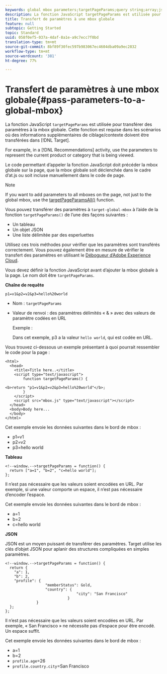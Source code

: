 ```yaml
---
keywords: global mbox parameters;targetPageParams;query string;array;json;dtm;dynamic tag management
description: La fonction JavaScript targetPageParams est utilisée pour transférer des paramètres à la mbox globale. Cette fonction est requise dans les scénarios où des informations supplémentaires de ciblage/contexte doivent être transférées dans Target.
title: Transfert de paramètres à une mbox globale
feature: null
subtopic: Getting Started
topic: Standard
uuid: 058f0ef5-037a-4daf-8a1e-a9c7ecc7f0bd
translation-type: tm+mt
source-git-commit: 8bf89f30fec597b983067ec4604dba09a9ec2832
workflow-type: tm+mt
source-wordcount: '381'
ht-degree: 77%

---
```



# Transfert de paramètres à une mbox globale{#pass-parameters-to-a-global-mbox}

La fonction JavaScript `targetPageParams` est utilisée pour transférer des paramètres à la mbox globale. Cette fonction est requise dans les scénarios où des informations supplémentaires de ciblage/contexte doivent être transférées dans [!DNL Target].

For example, in a [!DNL Recommendations] activity, use the parameters to represent the current product or category that is being viewed.

Le code permettant d’appeler la fonction JavaScript doit précéder la mbox globale sur la page, que la mbox globale soit déclenchée dans le cadre d’at.js ou soit incluse manuellement dans le code de page.

>[!NOTE]
>
>If you want to add parameters to all mboxes on the page, not just to the global mbox, use the [targetPageParamsAll()](/help/c-implementing-target/c-implementing-target-for-client-side-web/targetpageparamsall.md) function.

Vous pouvez transférer des paramètres à `target-global-mbox` à l’aide de la fonction `targetPageParams()` de l’une des façons suivantes :

* Un tableau
* Un objet JSON
* Une liste délimitée par des esperluettes

Utilisez ces trois méthodes pour vérifier que les paramètres sont transférés correctement. Vous pouvez également être en mesure de vérifier le transfert des paramètres en utilisant le [Débogueur d’Adobe Experience Cloud](https://docs.adobe.com/content/help/en/debugger/using/experience-cloud-debugger.html).

Vous devez définir la fonction JavaScript avant d’ajouter la mbox globale à la page. Le nom doit être `targetPageParams`.

**Chaîne de requête**

```
p1=v1&p2=v2&p3=hello%20world
```

* Nom : `targetPageParams`
* Valeur de renvoi : des paramètres délimités « &amp; » avec des valeurs de paramètre codées en URL

   Exemple :

   Dans cet exemple, p3 a la valeur `hello world`, qui est codée en URL.

Vous trouvez ci-dessous un exemple présentant à quoi pourrait ressembler le code pour la page :

```
<html> 
  <head> 
    <title>Title here..</title> 
    <script type="text/javascript"> 
        function targetPageParams() { 
           
<b>return "p1=v1&p2=v2&p3=hello%20world"</b>; 
        } 
    </script> 
    <script src="mbox.js" type="text/javascript"></script> 
  </head> 
  <body>Body here... 
  </body> 
</html>
```

Cet exemple envoie les données suivantes dans le bord de mbox :

* p1=v1
* p2=v2
* p3=hello world

**Tableau**

```
<!--window.-->targetPageParams = function() { 
  return ["a=1", "b=2", "c=hello world"]; 
}; 
```

Il n’est pas nécessaire que les valeurs soient encodées en URL. Par exemple, si une valeur comporte un espace, il n’est pas nécessaire d’encoder l’espace.

Cet exemple envoie les données suivantes dans le bord de mbox :

* a=1
* b=2
* c=hello world

**JSON**

JSON est un moyen puissant de transférer des paramètres. Target utilise les clés d’objet JSON pour aplanir des structures compliquées en simples paramètres.

```
<!--window.-->targetPageParams = function() { 
  return { 
    "a": 1, 
    "b": 2, 
    "profile": { 
                  "memberStatus": Gold, 
                  "country": { 
                                "city": "San Francisco" 
                            } 
              } 
  }; 
}; 
```

Il n’est pas nécessaire que les valeurs soient encodées en URL. Par exemple, « San Francisco » ne nécessite pas d’espace pour être encodé. Un espace suffit.

Cet exemple envoie les données suivantes dans le bord de mbox :

* a=1
* b=2
* `profile.age`=26
* `profile.country.city`=San Francisco